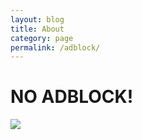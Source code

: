```yaml
---
layout: blog
title: About
category: page
permalink: /adblock/
---
```

<div class="section text-white">
        <h1>NO ADBLOCK!</h1>
        <img src="https://static-cdn.jtvnw.net/emoticons/v1/474222/3.0">
</div>
<script type="text/javascript">var antiabd = "working";</script>